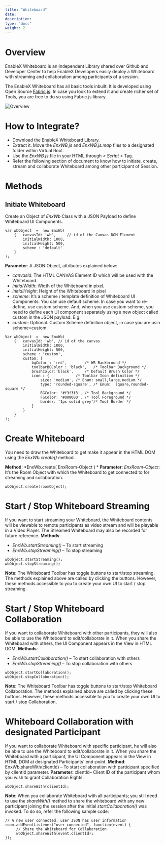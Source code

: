 ```yaml
---
title: "Whiteboard"
date: 
description:
type: "docs"
weight: 2
---
```

# Overview
EnableX Whiteboard is an Independent Library shared over Github and Developer Center to help EnableX Developers easily deploy a Whiteboard with streaming and collaboration among participants of a session.

The EnableX Whiteboard has all basic tools inbuilt. It is developed using Open Source [Fabric.js](http://fabricjs.com/). In case you look to extend it and create richer set of Tools, you are free to do so using Fabric.js library.

![Overview](./whiteboard-overview.png)

# How to Integrate?
- Download the EnableX Whiteboard Library.
- Extract it. Move the *EnxWB.js* and *EnxWB.js.map* files to a designated folder within Virtual Root.
- Use the *EnxWB.js* file in your HTML through *< Script >* Tag.
- Refer the following section of document to know how to initiate, create, stream and collaborate Whiteboard among other participant of Session.
# Methods
## Initiate Whiteboard
Create an Object of *EnxWb* Class with a JSON Payload to define Whiteboard UI Components.
```
var wbObject  =  new EnxWb(
	{	canvasId: 'wb',		// id of the Canvas DOM Element 
		initialWidth: 1000,
		initialHeight: 500,
		scheme : 'default'
	}
);
```
**Parameter**: A JSON Object, attributes explained below:
- *canvasId*: The HTML CANVAS Element ID which will be used with the Whiteboard.
- *initialWidth*: Width of the Whiteboard in pixel.
- *initialHeight*: Height of the Whiteboard in pixel
- *scheme*: It’s a scheme / template definition of Whiteboard UI Components. You can use default scheme. In case you want to re-define, use custom scheme. And, when you use custom scheme, you need to define each UI component separately using a new object called custom in the JSON payload. E.g.
- *custom*: Optional. Custom Scheme definition object, in case you are usin scheme=custom.
```
Var wbObject  =  new EnxWb(
	{	canvasId: 'wb', // id of the canvas 
		initialWidth: 1000,
		initialHeight: 500,
		scheme : 'custom',
		custom: {
			bgColor : 'red',		/* WB Backbround */
			toolbarBGColor : 'black',	/* Toolbar Background */
			brushColor:'black',		/* Default Brush Color */
			icon : {			/* Toolbar Icon definition */
				size: 'medium', /* Enum: small,large,medium */
				type: 'rounded-square', /* Enum:  square,rounded-square */
				BGColor: '#f3f3f3',	/* Tool Background */
				FGColor: '#000000',	/* Tool Foreground */
				border: '1px solid grey'/* Tool Border */
			}
		}
	}
);
```
# Create Whiteboard
You need to draw the Whiteboard to get make it appear in the HTML DOM using the *EnxWb.create()* method.

**Method**: *EnxWb.create( EnxRoom-Object )
*
**Parameter**: *EnxRoom-Object*: It’s the Room Object with which the Whiteboard to get connected to for streaming and collaboration.
```
wbObject.create(roomObject);
```
# Start / Stop Whiteboard Streaming
If you want to start streaming your Whiteboard, the Whiteboard contents will be viewable to remote participants as video stream and will be playable in a Video Player. The Streamed Whiteboard may also be recorded for future reference.
**Methods**:

- *EnxWb.startStreaming()* – To start streaming
- *EnxWb.stopStreaming()* – To stop streaming
```
wbObject.startStreaming();
wbObject.stopStreaming();
```
**Note**: The Whiteboard Toolbar has toggle buttons to start/stop streaming. The methods explained above are called by clicking the buttons. However, these methods accessible to you to create your own UI to start / stop streaming.
# Start / Stop Whiteboard Collaboration
If you want to collaborate Whiteboard with other participants, they will also be able to use the Whiteboard to edit/collaborate in it. When you share the Whiteboard with others, the UI Component appears in the View in HTML DOM.
**Methods**:

- *EnxWb.startCollaboration()* – To start collaboration with others
- *EnxWb.stopStreaming()* – To stop collaboration with others
```
wbObject.startCollaboration();
wbObject.stopCollaboration();
```
**Note**: The Whiteboard Toolbar has toggle buttons to start/stop Whiteboard Collaboration. The methods explained above are called by clicking these buttons. However, these methods accessible to you to create your own UI to start / stop Collaboration.
# Whiteboard Collaboration with designated Participant
If you want to collaborate Whiteboard with specific participant, he will also be able to use the Whiteboard to edit/collaborate in it. When you share the Whiteboard with a participant, the UI Component appears in the View in HTML DOM at designated Participants’ end-point.
**Method**: EnxWb.shareWith(clientId) – To start collaboration with participant specified by clientId parameter.
**Parameter**: clientId– Client ID of the participant whom you wish to grant Collaboration Rights.
```
wbObject.shareWith(clientId);
```
**Note**: When you collaborate Whiteboard with all participants; you still need to use the *shareWith()* method to share the whiteboard with any new participant joining the session after the initial *startCollaboration()* was invoked. To do so, refer the following sample code:
```
// A new user connected. user JSON has user information
room.addEventListener("user-connected", function(event) {
     // Share the Whiteboard for Collaboration
     wbObject.shareWith(event.clientId);
});
```
